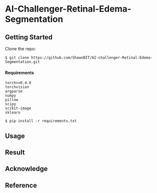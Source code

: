# AI-Challenger-Retinal-Edema-Segmentation

## Getting Started

Clone the repo:

  ```
  $ git clone https://github.com/ShawnBIT/AI-challenger-Retinal-Edema-Segmentation.git
  ```

#### Requirements
 ```
torch>=0.4.0
torchvision
argparse
numpy
pillow
scipy
scikit-image
sklearn
 ```
  ```
  $ pip install -r requirements.txt
  ```
## Usage

## Result

## Acknowledge

## Reference
  
